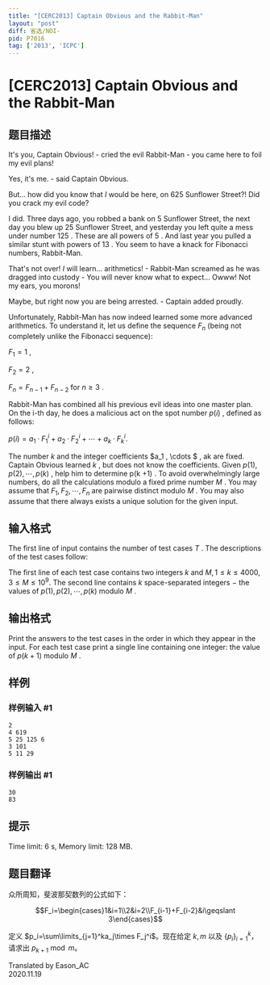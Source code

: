 ```yaml
---
title: "[CERC2013] Captain Obvious and the Rabbit-Man"
layout: "post"
diff: 省选/NOI-
pid: P7016
tag: ['2013', 'ICPC']
---
```

# [CERC2013] Captain Obvious and the Rabbit-Man
## 题目描述



It's you, Captain Obvious! - cried the evil Rabbit-Man - you came here to foil my evil plans!

Yes, it's me.  - said Captain Obvious.

But... how did you know that $I$ would be here, on $625$ Sunflower Street?! Did you crack my evil code?

I did. Three days ago, you robbed a bank on $5$ Sunflower Street, the next day you blew up $25$ Sunflower Street, and yesterday you left quite a mess under number $125$ . These are all powers of $5$ . And last year you pulled a similar stunt with powers of $13$ . You seem to have a knack for Fibonacci numbers, Rabbit-Man. 

That's not over! $I$ will learn... arithmetics! - Rabbit-Man screamed as he was dragged into custody - You will never know what to expect... Owww! Not my ears, you morons!

Maybe, but right now you are being arrested.  - Captain added proudly.

Unfortunately, Rabbit-Man has now indeed learned some more advanced arithmetics. To understand it, let us define the sequence $F_n$ (being not completely unlike the Fibonacci sequence):

$F_{1} = 1$ ,

$F_{2} = 2$ ,

$F_{n} = F_{n-1} + F_{n-2}$ for $n \ge 3$ .

Rabbit-Man has combined all his previous evil ideas into one master plan. On the i-th day, he does a malicious act on the spot number $p(i)$ , defined as follows:

$p(i) = a_{1}·F_{1}^{i} + a_{2}·F_{2}^{i} + \cdots + a_{k}·F_{k}^{i}.$

The number $k$ and the integer coefficients $a_1 , \cdots $ , ak are fixed. Captain Obvious learned $k$ , but does not know the coefficients. Given $p(1) , p(2) , \cdots , p(k)$ , help him to determine p(k $+ 1)$ . To avoid overwhelmingly large numbers, do all the calculations modulo a fixed prime number $M$ . You may assume that $F_1 , F_2 , \cdots , F_n$ are pairwise distinct modulo $M$ . You may also assume that there always exists a unique solution for the given input.


## 输入格式



The first line of input contains the number of test cases $T$ . The descriptions of the test cases follow:

The first line of each test case contains two integers $k$ and $M , 1 \le k \le 4000 , 3 \le M \le 10^{9}.$ The second line contains $k$ space-separated integers $-$ the values of $p(1) , p(2) , \cdots , p(k)$ modulo $M$ .


## 输出格式



Print the answers to the test cases in the order in which they appear in the input. For each test case print a single line containing one integer: the value of $p(k + 1)$ modulo $M$ .


## 样例

### 样例输入 #1
```
2
4 619
5 25 125 6
3 101
5 11 29

```
### 样例输出 #1
```
30
83

```
## 提示

Time limit: 6 s, Memory limit: 128 MB. 


## 题目翻译

众所周知，斐波那契数列的公式如下：

$$F_i=\begin{cases}1&i=1\\2&i=2\\F_{i-1}+F_{i-2}&i\geqslant 3\end{cases}$$

定义 $p_i=\sum\limits_{j=1}^ka_j\times F_j^i$。现在给定 $k,m$ 以及 $\{p_i\}_{i=1}^k$，请求出 $p_{k+1}\bmod m$。

Translated by Eason_AC  
2020.11.19
